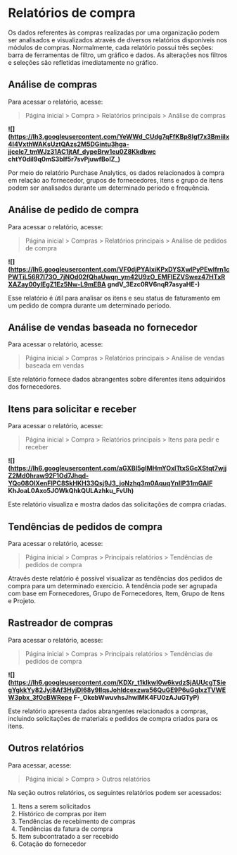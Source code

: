 # Relatórios de compra



Os dados referentes às compras realizadas por uma organização podem ser analisados ​​e visualizados através de diversos relatórios disponíveis nos módulos de compras. Normalmente, cada relatório possui três seções: barra de ferramentas de filtro, um gráfico e dados. As alterações nos filtros e seleções são refletidas imediatamente no gráfico.


## Análise de compras


Para acessar o relatório, acesse:



> 
> Página inicial > Compra > Relatórios principais > Análise de compras
> 
> 
> 


**![](https://lh3.googleusercontent.com/YeWWd_CUdg7qFfKBp8Igf7x3BmiiIx4I4VxthWAKsUztQAzs2M5DGintu3hga-jjceIc7_tmWJz31AC1jtAf_dypeBrw1eu0Z8Kkdbwc chtY0dil9q0mS3bIf5r7svPjuwfBolZ_)**


Por meio do relatório Purchase Analytics, os dados relacionados à compra em relação ao fornecedor, grupos de fornecedores, itens e grupo de itens podem ser analisados ​​durante um determinado período e frequência.


## Análise de pedido de compra


Para acessar o relatório, acesse:



> 
> Página inicial > Compras > Relatórios principais > Análise de pedidos de compra
> 
> 
> 


**![](https://lh6.googleusercontent.com/VF0djPYAlxiKPxDYSXwlPyPEwlfrn1cPWTiL56R7I73O_7jNOd02fQhaUwqn_ym42U9zO_EMFIEZVSwez47HTxRXAZay00ylEgZ1Ez5Nw-L9mEBA gndV_3Ezc0RV6nqR7asyaHE-)**


Esse relatório é útil para analisar os itens e seu status de faturamento em um pedido de compra durante um determinado período.


## Análise de vendas baseada no fornecedor


Para acessar o relatório, acesse:



> 
> Página inicial > Compras > Relatórios principais > Análise de vendas baseada em vendas
> 
> 
> 


Este relatório fornece dados abrangentes sobre diferentes itens adquiridos dos fornecedores.


## Itens para solicitar e receber


Para acessar o relatório, acesse:



> 
> Página inicial > Compra > Relatórios principais > Itens para pedir e receber
> 
> 
> 


**![](https://lh6.googleusercontent.com/aGXBl5gIMHmYOxlTtxSGcXStqt7wjjZ2Md0hraw92F1Od7Jhqd-YQo08OlXenFlPC8SkHKH33Qsj9J3_joNzhq3m0AquqYnIIP31mGAIF KhJoaL0Axo5JOWkQhkQULAzhku_FvUh)**


Este relatório visualiza e mostra dados das solicitações de compra criadas.


## Tendências de pedidos de compra


Para acessar o relatório, acesse:



> 
> Página inicial > Compras > Principais relatórios > Tendências de pedidos de compra
> 
> 
> 


Através deste relatório é possível visualizar as tendências dos pedidos de compra para um determinado exercício. A tendência pode ser agrupada com base em Fornecedores, Grupo de Fornecedores, Item, Grupo de Itens e Projeto.


## Rastreador de compras


Para acessar o relatório, acesse:



> 
> Página inicial > Compras > Principais relatórios > Tendências de pedidos de compra
> 
> 
> 


**![](https://lh6.googleusercontent.com/KDXr_t1kIkwl0w6kvdzSjAUUcgTSiegYgkkYy82Jyj8Af3HyjDl68y9IIqsJohldcexzwa56QuGE9P6uGgIxzTVWEW3pbx_3f0cBWRepe F-_OkebWwuvhsJhwIMK4FU0zAJuGTyP)**


Este relatório apresenta dados abrangentes relacionados a compras, incluindo solicitações de materiais e pedidos de compra criados para os itens.


## Outros relatórios


Para acessar, acesse:



> 
> Página inicial > Compra > Outros relatórios
> 
> 
> 


Na seção outros relatórios, os seguintes relatórios podem ser acessados:


1. Itens a serem solicitados
2. Histórico de compras por item
3. Tendências de recebimento de compras
4. Tendências da fatura de compra
5. Item subcontratado a ser recebido
6. Cotação do fornecedor



